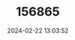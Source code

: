 ---
title: "156865"
category: "Helicigona lapicida"
draft: false
date: 2024-02-22 13:03:52
languages:
  English: ["Lapidary Snail"]
---